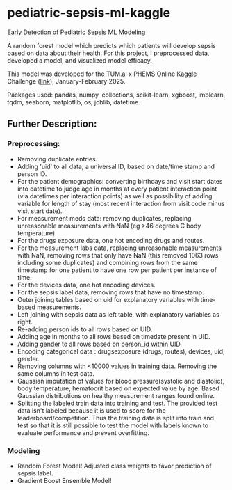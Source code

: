 # pediatric-sepsis-ml-kaggle

Early Detection of Pediatric Sepsis ML Modeling

A random forest model which predicts which patients will develop sepsis based on data about their health. For this project, I preprocessed data, developed a model, and visualized model efficacy.

This model was developed for the TUM.ai x PHEMS Online Kaggle Challenge ([link](https://www.kaggle.com/competitions/phems-hackathon-early-sepsis-prediction/l)), January-February 2025.

Packages used: pandas, numpy, collections, scikit-learn, xgboost, imblearn, tqdm, seaborn, matplotlib, os, joblib, datetime.

## Further Description:
### Preprocessing:
* Removing duplicate entries.
* Adding 'uid' to all data, a universal ID, based on date/time stamp and person ID.
* For the patient demographics: converting birthdays and visit start dates into datetime to judge age in months at every patient interaction point (via datetimes per interaction points) as well as possibility of adding variable for length of stay (most recent interaction from visit code minus visit start date).
* For measurement meds data: removing duplicates, replacing unreasonable measurements with NaN (eg >46 degrees C body temperature).
* For the drugs exposure data, one hot encoding drugs and routes.
* For the measurement labs data, replacing unreasonable measurements with NaN, removing rows that only have NaN (this removed 1063 rows including some duplicates) and combining rows from the same timestamp for one patient to have one row per patient per instance of time.
* For the devices data, one hot encoding devices.
* For the sepsis label data, removing rows that have no timestamp.
* Outer joining tables based on uid for explanatory variables with time-based measurements.
* Left joining with sepsis data as left table, with explanatory variables as right.
* Re-adding person ids to all rows based on UID.
* Adding age in months to all rows based on timedate present in UID.
* Adding gender to all rows based on person_id within UID.
* Encoding categorical data : drugsexposure (drugs, routes), devices, uid, gender.
* Removing columns with <10000 values in training data. Removing the same columns in test data.
* Gaussian imputation of values for blood pressure(systolic and diastolic), body temperature, hematocrit based on expected value by age. Based Gaussian distributions on healthy measurement ranges found online.
* Splitting the labeled train data into training and test. The provided test data isn't labeled because it is used to score for the leaderboard/competition. Thus the training data is split into train and test so that it is still possible to test the model with labels known to evaluate performance and prevent overfitting.

### Modeling
* Random Forest Model! Adjusted class weights to favor prediction of sepsis label.
* Gradient Boost Ensemble Model!
